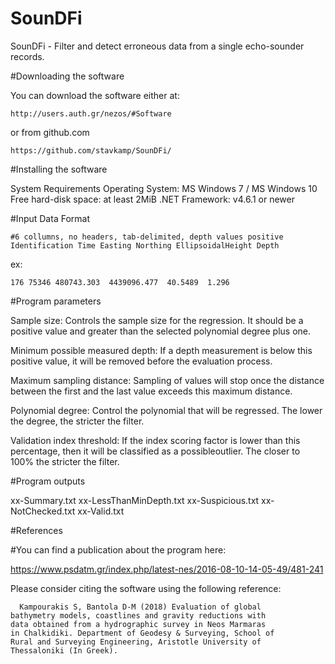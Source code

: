 # SounDFi
SounDFi - Filter and detect erroneous data from a single echo-sounder 
 records.


#Downloading the software
  
  You can download the software either at:
  
  
    http://users.auth.gr/nezos/#Software
    
   or from github.com
    
    https://github.com/stavkamp/SounDFi/
    


#Installing the software

  System Requirements 
  Operating System:       MS Windows 7 / MS Windows 10
  Free hard-disk space:   at least 2MiB
  .NET Framework:         v4.6.1 or newer

#Input Data Format


    #6 collumns, no headers, tab-delimited, depth values positive 
    Identification Time Easting Northing EllipsoidalHeight Depth
    
ex:

    176 75346 480743.303  4439096.477  40.5489  1.296 

#Program parameters

  Sample size: Controls the sample size for the regression. It should 
    be a positive value and greater than the selected polynomial degree 
    plus one.
    
  Minimum possible measured depth: If a depth measurement is below this 
    positive value, it will be removed before the evaluation process.
    
  Maximum sampling distance: Sampling of values will stop once the 
    distance between the first and the last value exceeds this maximum 
    distance.
    
  Polynomial degree: Control the polynomial that will be regressed. The 
    lower the degree, the stricter the filter.
    
  Validation index threshold: If the index scoring factor is lower than 
    this percentage, then it will be classified as a possibleoutlier. 
    The closer to 100% the stricter the filter.  
   
 #Program outputs
 
   xx-Summary.txt
   xx-LessThanMinDepth.txt
   xx-Suspicious.txt
   xx-NotChecked.txt
   xx-Valid.txt
 
 
 #References
 
 #You can find a publication about the program here:
 
 https://www.psdatm.gr/index.php/latest-nes/2016-08-10-14-05-49/481-241 
 
  Please consider citing the software using the following reference:
  
      Kampourakis S, Bantola D-M (2018) Evaluation of global
    bathymetry models, coastlines and gravity reductions with
    data obtained from a hydrographic survey in Neos Marmaras
    in Chalkidiki. Department of Geodesy & Surveying, School of
    Rural and Surveying Engineering, Aristotle University of
    Thessaloniki (In Greek).
